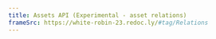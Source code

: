 ```yaml
---
title: Assets API (Experimental - asset relations)
frameSrc: https://white-robin-23.redoc.ly/#tag/Relations
--- 
```

